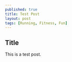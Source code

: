 ```yaml
---
published: true
title: Test Post
layout: post
tags: [Running, Fitness, Fun]
---
```

## Title ##

This is a test post.